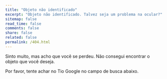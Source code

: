```yaml
---
title: "Objeto não identificado"
excerpt: "Objeto não identificado. Talvez seja um problema na ocular?"
sitemap: false
read_time: false
comments: false
share: false
related: false
permalink: /404.html
---
```


Sinto muito, mas acho que você se perdeu. Não consegui encontrar o objeto que você deseja.
<p>Por favor, tente achar no Tio Google no campo de busca abaixo.

<script>
  var GOOG_FIXURL_LANG = 'pt-BR';
  var GOOG_FIXURL_SITE = '{{ site.url }}'
</script>
<script src="https://linkhelp.clients.google.com/tbproxy/lh/wm/fixurl.js">
</script>
